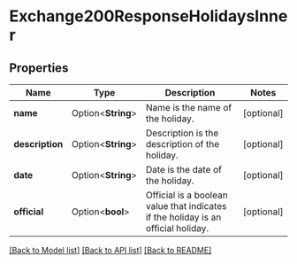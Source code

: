 # Exchange200ResponseHolidaysInner

## Properties

Name | Type | Description | Notes
------------ | ------------- | ------------- | -------------
**name** | Option<**String**> | Name is the name of the holiday. | [optional]
**description** | Option<**String**> | Description is the description of the holiday. | [optional]
**date** | Option<**String**> | Date is the date of the holiday. | [optional]
**official** | Option<**bool**> | Official is a boolean value that indicates if the holiday is an official holiday. | [optional]

[[Back to Model list]](../README.md#documentation-for-models) [[Back to API list]](../README.md#documentation-for-api-endpoints) [[Back to README]](../README.md)


